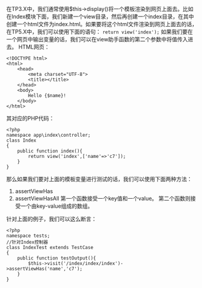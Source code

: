 在TP3.X中，我们通常使用$this->display()将一个模板渲染到网页上面去。比如在Index模块下面，我们新建一个view目录，然后再创建一个index目录，在其中创建一个html文件为index.html。如果要将这个html文件渲染到网页上面去的话，在TP5.X中，我们可以使用下面的语句：
`return view('index');`
如果我们要在一个网页中输出变量的话，我们可以在view助手函数的第二个参数中将值传入进去。
HTML网页：
~~~
<!DOCTYPE html>
<html>
	<head>
		<meta charset="UTF-8">
		<title></title>
	</head>
	<body>
		Hello {$name}!
	</body>
</html>
~~~
其对应的PHP代码：
~~~
<?php
namespace app\index\controller;
class Index
{
	public function index(){
		return view('index',['name'=>'c7']);
	}
}
~~~
那么如果我们要对上面的模板变量进行测试的话，我们可以使用下面两种方法：
1. assertViewHas
2. assertViewHasAll
第一个函数接受一个key值和一个value。
第二个函数则接受一个由key-value组成的数组。

针对上面的例子，我们可以这么断言：
~~~
<?php
namespace tests;
//针对Index控制器
class IndexTest extends TestCase
{
	public function testOutput(){
		$this->visit('/index/index/index')->assertViewHas('name','c7');
	}
}
~~~
